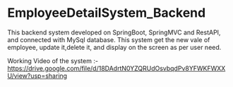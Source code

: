 # EmployeeDetailSystem_Backend
This backend system developed on SpringBoot, SpringMVC and RestAPI, and connected with MySql database. This system get the new vale of employee, update it,delete it, and display on the screen as per user need. 

Working Video of the system :- https://drive.google.com/file/d/18DAdrtN0YZQRUdOsvbqdPv8YFWKFWXXU/view?usp=sharing


